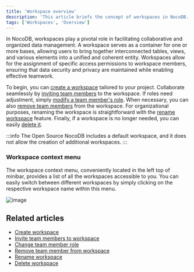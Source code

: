```yaml
---
title: 'Workspace overview'
description: 'This article briefs the concept of workspaces in NocoDB.'
tags: ['Workspaces', 'Overview']
---
```


In NocoDB, workspaces play a pivotal role in facilitating collaborative and organized data management. A workspace serves as a container for one or more bases, allowing users to bring together interconnected tables, views, and various elements into a unified and coherent entity. Workspaces allow for the assignment of specific access permissions to workspace members, ensuring that data security and privacy are maintained while enabling effective teamwork.

To begin, you can [create a workspace](/workspaces/create-workspace) tailored to your project. Collaborate seamlessly by [inviting team members](/workspaces/workspace-collaboration) to the workspace. If roles need adjustment, simply [modify a team member's role](/workspaces/workspace-collaboration#modify-workspace-member-roles). When necessary, you can also [remove team members](/workspaces/workspace-collaboration#remove-workspace-members) from the workspace. For organizational purposes, renaming the workspace is straightforward with the [rename workspace](/workspaces/actions-on-workspace#rename-workspace) feature. Finally, if a workspace is no longer needed, you can easily [delete it](/workspaces/actions-on-workspace#delete-workspace). 

:::info
The Open Source NocoDB includes a default workspace, and it does not allow the creation of additional workspaces.
:::

### Workspace context menu

The workspace context menu, conveniently located in the left top of minibar, provides a list of all the workspaces accessible to you. 
You can easily switch between different workspaces by simply clicking on the respective workspace name within this menu.

![image](/img/v2/workspace/workspace-context-menu.png)

## Related articles
- [Create workspace](/workspaces/create-workspace)
- [Invite team members to workspace](/workspaces/workspace-collaboration)
- [Change team member role](/workspaces/workspace-collaboration#modify-workspace-member-roles)
- [Remove team member from workspace](/workspaces/workspace-collaboration#remove-workspace-members)
- [Rename workspace](/workspaces/actions-on-workspace#rename-workspace)
- [Delete workspace](/workspaces/actions-on-workspace#delete-workspace)


